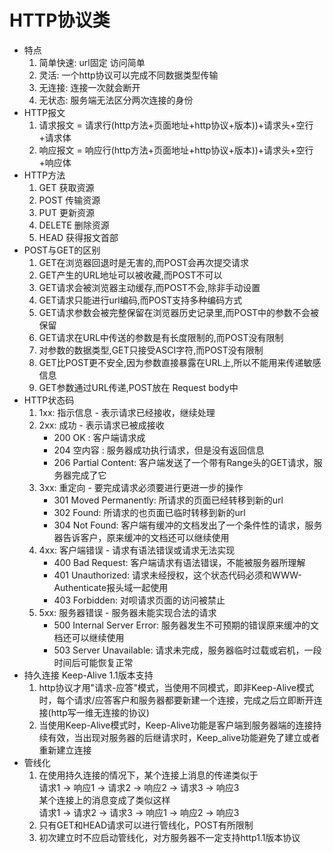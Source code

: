 # HTTP协议类
  - 特点<br>
    1. 简单快速: url固定 访问简单
    2. 灵活: 一个http协议可以完成不同数据类型传输
    3. 无连接: 连接一次就会断开
    4. 无状态: 服务端无法区分两次连接的身份
  - HTTP报文
    1. 请求报文 = 请求行(http方法+页面地址+http协议+版本))+请求头+空行+请求体
    2. 响应报文 = 响应行(http方法+页面地址+http协议+版本))+请求头+空行+响应体
  - HTTP方法
    1. GET 获取资源
    2. POST 传输资源
    3. PUT 更新资源
    4. DELETE 删除资源
    5. HEAD 获得报文首部
  - POST与GET的区别
    1. GET在浏览器回退时是无害的,而POST会再次提交请求
    2. GET产生的URL地址可以被收藏,而POST不可以
    3. GET请求会被浏览器主动缓存,而POST不会,除非手动设置
    4. GET请求只能进行url编码,而POST支持多种编码方式
    5. GET请求参数会被完整保留在浏览器历史记录里,而POST中的参数不会被保留
    6. GET请求在URL中传送的参数是有长度限制的,而POST没有限制
    7. 对参数的数据类型,GET只接受ASCI字符,而POST没有限制
    8. GET比POST更不安全,因为参数直接暴露在URL上,所以不能用来传递敏感信息
    9. GET参数通过URL传递,POST放在 Request body中
  - HTTP状态码
    1. 1xx: 指示信息 - 表示请求已经接收，继续处理
    2. 2xx: 成功 - 表示请求已被成接收
        - 200 OK : 客户端请求成
        - 204 空内容 : 服务器成功执行请求，但是没有返回信息
        - 206 Partial Content: 客户端发送了一个带有Range头的GET请求，服务器完成了它
    3. 3xx: 重定向 - 要完成请求必须要进行更进一步的操作
        - 301 Moved Permanently: 所请求的页面已经转移到新的url
        - 302 Found: 所请求的也页面已临时转移到新的url
        - 304 Not Found: 客户端有缓冲的文档发出了一个条件性的请求，服务器告诉客户，原来缓冲的文档还可以继续使用
    4. 4xx: 客户端错误 - 请求有语法错误或请求无法实现
        - 400 Bad Request: 客户端请求有语法错误，不能被服务器所理解
        - 401 Unauthorized: 请求未经授权，这个状态代码必须和WWW-Authenticate报头域一起使用
        - 403 Forbidden: 对呗请求页面的访问被禁止
    5. 5xx: 服务器错误 - 服务器未能实现合法的请求
        - 500 Internal Server Error: 服务器发生不可预期的错误原来缓冲的文档还可以继续使用
        - 503 Server Unavailable: 请求未完成，服务器临时过载或宕机，一段时间后可能恢复正常
  - 持久连接 Keep-Alive 1.1版本支持
    1. http协议才用"请求-应答"模式，当使用不同模式，即非Keep-Alive模式时，每个请求/应答客户和服务器都要新建一个连接，完成之后立即断开连接(http写一维无连接的协议)
    2. 当使用Keep-Alive模式时，Keep-Alive功能是客户端到服务器端的连接持续有效，当出现对服务器的后继请求时，Keep_alive功能避免了建立或者重新建立连接
  - 管线化
    1. 在使用持久连接的情况下，某个连接上消息的传递类似于 <br>
      请求1 -> 响应1 -> 请求2 -> 响应2 -> 请求3 -> 响应3<br>
      某个连接上的消息变成了类似这样 <br>
      请求1 -> 请求2 -> 请求3 -> 响应1 -> 响应2 -> 响应3
    2. 只有GET和HEAD请求可以进行管线化，POST有所限制
    3. 初次建立时不应启动管线化，对方服务器不一定支持http1.1版本协议